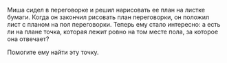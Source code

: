 Миша сидел в переговорке и решил нарисовать ее план на листке бумаги.
Когда он закончил рисовать план переговорки, он положил лист с планом на пол переговорки.
Теперь ему стало интересно: а есть ли на плане точка, которая лежит ровно на том месте пола, за которое она отвечает?

Помогите ему найти эту точку.